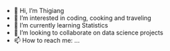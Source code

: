 - 👋 Hi, I’m Thigiang
- 👀 I’m interested in coding, cooking and traveling
- 🌱 I’m currently learning Statistics
- 💞️ I’m looking to collaborate on data science projects
- 📫 How to reach me: ...

<!---
Thigiang/Thigiang is a ✨ special ✨ repository because its `README.md` (this file) appears on your GitHub profile.
You can click the Preview link to take a look at your changes.
--->
